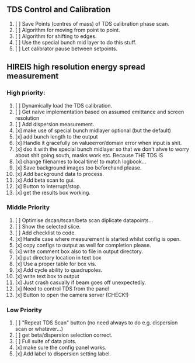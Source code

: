 

## TDS Control and Calibration

1. [ ] Save Points (centres of mass) of TDS calibration phase scan.
2. [ ] Algorithm for moving from point to point.
3. [ ] Algorithm for shifting to edges.
4. [ ] Use the special bunch mid layer to do this stuff.
5. [ ] Let calibrator pause between setpoints.

## HIREIS high resolution energy spread measurement

### High priority:

1. [ ] Dynamically load the TDS calibration.
2. [ ] Get naive implementation based on assumed emittance and screen resolution
3. [ ] Add dispersion measurement.
4. [x] make use of special bunch midlayer optional (but the default)
5. [x] add bunch length to the output
6. [x] Handle it gracefully on valueerror/domain error when input is shit.
7. [x] dso it with the special bunch midlayer so that we don't ahve to
   worry about shit going south, masks work etc. Because THE TDS IS
8. [x] change filenames to local time!  to match logbook...
9. [x] Save background images too beforehand please.
10. [x] Add background data to process.
11. [x] Add beta scan to gui.
12. [x] Button to interrupt/stop.
13. [x] get the results box working.

    
### Middle Priority

1. [ ] Optimise dscan/tscan/beta scan diplicate datapoints...
2. [ ] Show the selected slice.
3. [ ] Add checklist to code.
4. [x] Handle case where measurement is started whilst config is open.
5. [x] copy configs to output as well for completion please.
6. [x] write comment box also to file in output directory.
7. [x] put directory location in text box
8. [x] Use a proper table for box vis.
9. [x] Add cycle ability to quadrupoles.
10. [x] write text box to output
11. [x] Just crash casually if beam goes off unexpectedly.
12. [x] Need to control TDS from the panel
13. [x] Button to open the camera server (CHECK!)



### Low Priority

1. [ ] "Repeat TDS Scan" button (no need always to do e.g. dispersion scan or whatever...)
2. [ ] get beta/dispersion selection correct.
3. [ ] Full suite of data plots.
4. [x] make sure the config panel works.
5. [x] Add label to dispersion setting label.

